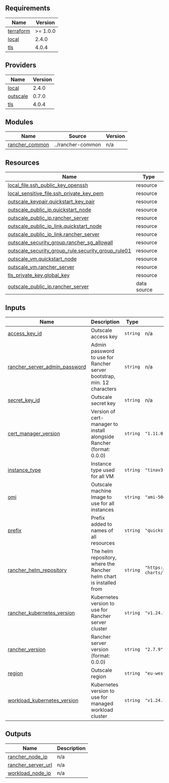 <!-- BEGIN_TF_DOCS -->
## Requirements

| Name | Version |
|------|---------|
| <a name="requirement_terraform"></a> [terraform](#requirement\_terraform) | >= 1.0.0 |
| <a name="requirement_local"></a> [local](#requirement\_local) | 2.4.0 |
| <a name="requirement_tls"></a> [tls](#requirement\_tls) | 4.0.4 |

## Providers

| Name | Version |
|------|---------|
| <a name="provider_local"></a> [local](#provider\_local) | 2.4.0 |
| <a name="provider_outscale"></a> [outscale](#provider\_outscale) | 0.7.0 |
| <a name="provider_tls"></a> [tls](#provider\_tls) | 4.0.4 |

## Modules

| Name | Source | Version |
|------|--------|---------|
| <a name="module_rancher_common"></a> [rancher\_common](#module\_rancher\_common) | ../rancher-common | n/a |

## Resources

| Name | Type |
|------|------|
| [local_file.ssh_public_key_openssh](https://registry.terraform.io/providers/hashicorp/local/2.4.0/docs/resources/file) | resource |
| [local_sensitive_file.ssh_private_key_pem](https://registry.terraform.io/providers/hashicorp/local/2.4.0/docs/resources/sensitive_file) | resource |
| [outscale_keypair.quickstart_key_pair](https://registry.terraform.io/providers/outscale-dev/outscale/latest/docs/resources/keypair) | resource |
| [outscale_public_ip.quickstart_node](https://registry.terraform.io/providers/outscale-dev/outscale/latest/docs/resources/public_ip) | resource |
| [outscale_public_ip.rancher_server](https://registry.terraform.io/providers/outscale-dev/outscale/latest/docs/resources/public_ip) | resource |
| [outscale_public_ip_link.quickstart_node](https://registry.terraform.io/providers/outscale-dev/outscale/latest/docs/resources/public_ip_link) | resource |
| [outscale_public_ip_link.rancher_server](https://registry.terraform.io/providers/outscale-dev/outscale/latest/docs/resources/public_ip_link) | resource |
| [outscale_security_group.rancher_sg_allowall](https://registry.terraform.io/providers/outscale-dev/outscale/latest/docs/resources/security_group) | resource |
| [outscale_security_group_rule.security_group_rule01](https://registry.terraform.io/providers/outscale-dev/outscale/latest/docs/resources/security_group_rule) | resource |
| [outscale_vm.quickstart_node](https://registry.terraform.io/providers/outscale-dev/outscale/latest/docs/resources/vm) | resource |
| [outscale_vm.rancher_server](https://registry.terraform.io/providers/outscale-dev/outscale/latest/docs/resources/vm) | resource |
| [tls_private_key.global_key](https://registry.terraform.io/providers/hashicorp/tls/4.0.4/docs/resources/private_key) | resource |
| [outscale_public_ip.rancher_server](https://registry.terraform.io/providers/outscale-dev/outscale/latest/docs/data-sources/public_ip) | data source |

## Inputs

| Name | Description | Type | Default | Required |
|------|-------------|------|---------|:--------:|
| <a name="input_access_key_id"></a> [access\_key\_id](#input\_access\_key\_id) | Outscale access key | `string` | n/a | yes |
| <a name="input_rancher_server_admin_password"></a> [rancher\_server\_admin\_password](#input\_rancher\_server\_admin\_password) | Admin password to use for Rancher server bootstrap, min. 12 characters | `string` | n/a | yes |
| <a name="input_secret_key_id"></a> [secret\_key\_id](#input\_secret\_key\_id) | Outscale secret key | `string` | n/a | yes |
| <a name="input_cert_manager_version"></a> [cert\_manager\_version](#input\_cert\_manager\_version) | Version of cert-manager to install alongside Rancher (format: 0.0.0) | `string` | `"1.11.0"` | no |
| <a name="input_instance_type"></a> [instance\_type](#input\_instance\_type) | Instance type used for all VM | `string` | `"tinav3.c4r8p2"` | no |
| <a name="input_omi"></a> [omi](#input\_omi) | Outscale machine Image to use for all instances | `string` | `"ami-504e6b16"` | no |
| <a name="input_prefix"></a> [prefix](#input\_prefix) | Prefix added to names of all resources | `string` | `"quickstart"` | no |
| <a name="input_rancher_helm_repository"></a> [rancher\_helm\_repository](#input\_rancher\_helm\_repository) | The helm repository, where the Rancher helm chart is installed from | `string` | `"https://releases.rancher.com/server-charts/latest"` | no |
| <a name="input_rancher_kubernetes_version"></a> [rancher\_kubernetes\_version](#input\_rancher\_kubernetes\_version) | Kubernetes version to use for Rancher server cluster | `string` | `"v1.24.14+k3s1"` | no |
| <a name="input_rancher_version"></a> [rancher\_version](#input\_rancher\_version) | Rancher server version (format: 0.0.0) | `string` | `"2.7.9"` | no |
| <a name="input_region"></a> [region](#input\_region) | Outscale region | `string` | `"eu-west-2"` | no |
| <a name="input_workload_kubernetes_version"></a> [workload\_kubernetes\_version](#input\_workload\_kubernetes\_version) | Kubernetes version to use for managed workload cluster | `string` | `"v1.24.14+rke2r1"` | no |

## Outputs

| Name | Description |
|------|-------------|
| <a name="output_rancher_node_ip"></a> [rancher\_node\_ip](#output\_rancher\_node\_ip) | n/a |
| <a name="output_rancher_server_url"></a> [rancher\_server\_url](#output\_rancher\_server\_url) | n/a |
| <a name="output_workload_node_ip"></a> [workload\_node\_ip](#output\_workload\_node\_ip) | n/a |
<!-- END_TF_DOCS -->
